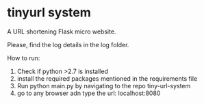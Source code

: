 # tinyurl system
A URL shortening Flask micro website. 



Please, find the log details in the log folder.

How to run:

1. Check if python >2.7  is installed 
2. install the required packages mentioned in the requirements file
3. Run python main.py by navigating to the repo tiny-url-system
4. go to any browser adn type the url: localhost:8080 
